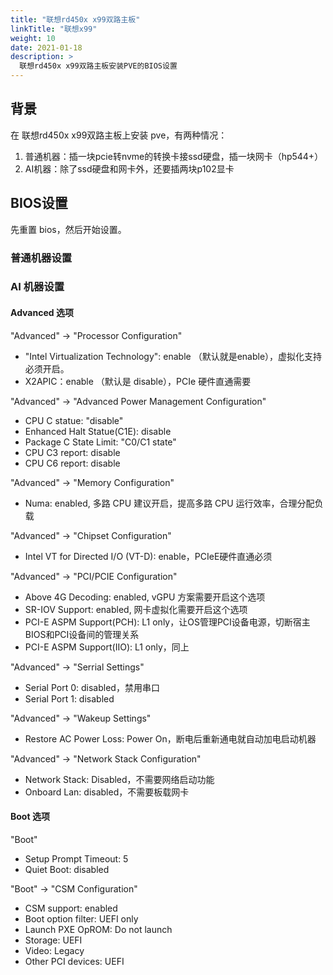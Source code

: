 ```yaml
---
title: "联想rd450x x99双路主板"
linkTitle: "联想x99"
weight: 10
date: 2021-01-18
description: >
  联想rd450x x99双路主板安装PVE的BIOS设置
---
```




## 背景

在 联想rd450x x99双路主板上安装 pve，有两种情况：

1. 普通机器：插一块pcie转nvme的转换卡接ssd硬盘，插一块网卡（hp544+）
2. AI机器：除了ssd硬盘和网卡外，还要插两块p102显卡

## BIOS设置

先重置 bios，然后开始设置。

### 普通机器设置



### AI 机器设置

#### Advanced 选项

"Advanced" -> "Processor Configuration"

- "Intel Virtualization Technology": enable （默认就是enable），虚拟化支持必须开启。
- X2APIC：enable （默认是 disable），PCIe 硬件直通需要

"Advanced" -> "Advanced Power Management Configuration"

- CPU C statue: "disable"
- Enhanced Halt Statue(C1E): disable
- Package C State Limit: "C0/C1 state"
- CPU C3 report: disable
- CPU C6 report: disable

"Advanced" -> "Memory Configuration"

- Numa: enabled, 多路 CPU 建议开启，提高多路 CPU 运行效率，合理分配负载

"Advanced" -> "Chipset Configuration"

- Intel VT for Directed I/O (VT-D): enable，PCIeE硬件直通必须

"Advanced" -> "PCI/PCIE Configuration"

- Above 4G Decoding: enabled, vGPU 方案需要开启这个选项
- SR-IOV Support: enabled, 网卡虚拟化需要开启这个选项
- PCI-E ASPM Support(PCH): L1 only，让OS管理PCI设备电源，切断宿主BIOS和PCI设备间的管理关系
- PCI-E ASPM Support(IIO): L1 only，同上

"Advanced" -> "Serrial Settings"

- Serial Port 0: disabled，禁用串口
- Serial Port 1: disabled

"Advanced" -> "Wakeup Settings"

- Restore AC Power Loss: Power On，断电后重新通电就自动加电启动机器

"Advanced" -> "Network Stack Configuration"

- Network Stack: Disabled，不需要网络启动功能
- Onboard Lan: disabled，不需要板载网卡

#### Boot 选项

"Boot"

- Setup Prompt Timeout: 5
- Quiet Boot: disabled

"Boot" -> "CSM Configuration"

- CSM support: enabled
- Boot option filter: UEFI only
- Launch PXE OpROM: Do not launch
- Storage: UEFI
- Video: Legacy
- Other PCI devices: UEFI



